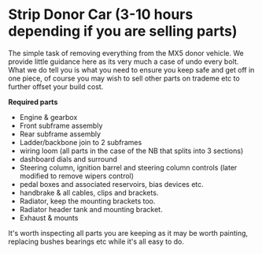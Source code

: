 Strip Donor Car (3-10 hours depending if you are selling parts)
===
The simple task of removing everything from the MX5 donor vehicle. We provide little guidance here as its very much a case of undo every bolt. What we do tell you is what you need to ensure you keep safe and get off in one piece, of course you may wish to sell other parts on trademe etc to further offset your build cost.

**Required parts**
 - Engine & gearbox
 - Front subframe assembly
 - Rear subframe assembly
 - Ladder/backbone join to 2 subframes
 - wiring loom (all parts in the case of the NB that splits into 3 sections)
 - dashboard dials and surround
 - Steering column, ignition barrel and steering column controls (later modified to remove wipers control)
 - pedal boxes and associated reservoirs, bias devices etc.
 - handbrake & all cables, clips and brackets.
 - Radiator, keep the mounting brackets too.
 - Radiator header tank and mounting bracket.
 - Exhaust & mounts

It's worth inspecting all parts you are keeping as it may be worth painting, replacing bushes bearings etc while it's all easy to do.
